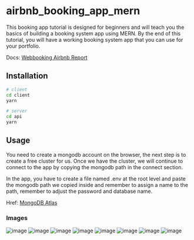 # airbnb_booking_app_mern

This booking app tutorial is designed for beginners and will teach you the basics of building a booking system app using MERN. By the end of this tutorial, you will have a working booking system app that you can use for your portfolio.

Docs: [Webbooking Airbnb Report](https://docs.google.com/document/d/1vm-btcrjDbaR1XO5KN1rOsi7LcAnG6DfPtrkKI0mOxA/edit)

## Installation
```bash
# client
cd client
yarn

# server
cd api
yarn
```

## Usage
You need to create a mongodb account on the browser, the next step is to create a free cluster for us. Once we have the cluster, we will continue to connect to the app by copying the mongodb path in the connect section.

In the app, you have to create a file named .env at the root level and paste the mongodb path we copied inside and remember to assign a name to the path, remember to adjust the password and database name.

Href: [MongoDB Atlas](https://www.mongodb.com/cloud/atlas/lp/try4?utm_source=google&utm_campaign=search_gs_pl_evergreen_atlas_core_prosp-brand_gic-null_apac-vn_ps-all_desktop_eng_lead&utm_term=mongodb&utm_medium=cpc_paid_search&utm_ad=e&utm_ad_campaign_id=12212624377&adgroup=115749709583&cq_cmp=12212624377&gclid=Cj0KCQiA9YugBhCZARIsAACXxeImC3-49t3lmTLjVmW_8VaCuQLKNEFZx1O25RMNxe61732hYb5BewsaAve_EALw_wcB)

### Images
![image](https://user-images.githubusercontent.com/52524133/220839667-3adca244-1b80-4fb7-b84d-87653c2c13ef.png)
![image](https://user-images.githubusercontent.com/52524133/220839868-52d3c03b-4c46-4d5e-a72a-5ee94e79372a.png)
![image](https://user-images.githubusercontent.com/52524133/220840140-15cf89b4-1f03-4c70-992d-b26356f223c3.png)
![image](https://user-images.githubusercontent.com/52524133/220840251-fb05d78b-4da4-40b6-a157-f9afdbc67231.png)
![image](https://user-images.githubusercontent.com/52524133/220840321-6dadb159-c522-4030-99ff-c2284de2b3d5.png)
![image](https://user-images.githubusercontent.com/52524133/220840357-86d3c5e4-454f-4818-af5a-c71ad03ad068.png)
![image](https://user-images.githubusercontent.com/52524133/220840412-9d6669c0-c84a-4b15-855c-347269f1933b.png)
![image](https://user-images.githubusercontent.com/52524133/220840466-47bdeb3f-fdc9-472e-9e13-73fd7cd09581.png)
